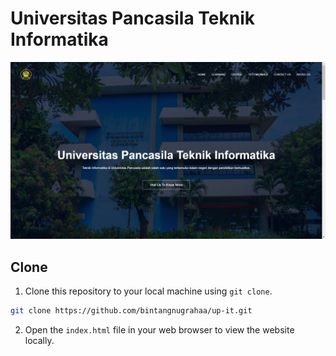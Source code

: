 # Universitas Pancasila Teknik Informatika

![Tampilan Awal](img/tampilan.png)

## Clone

1. Clone this repository to your local machine using `git clone`.

```bash
git clone https://github.com/bintangnugrahaa/up-it.git
```

2. Open the `index.html` file in your web browser to view the website locally.
